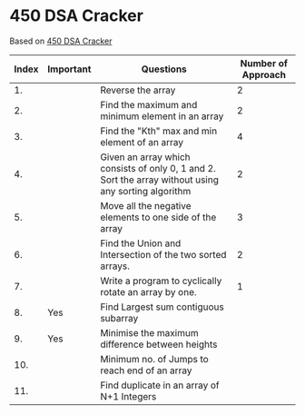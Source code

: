 # 450 DSA Cracker

Based on [450 DSA Cracker](https://drive.google.com/file/d/1HfwBpS-1k7Ly-DDu0YhpOSNxtmmcH_cS/view?usp=sharing)

| Index | Important | Questions                                                                                            | Number of Approach |
| ----- | --------- | ---------------------------------------------------------------------------------------------------- | ------------------ |
| 1.    |           | Reverse the array                                                                                    | 2                  |
| 2.    |           | Find the maximum and minimum element in an array                                                     | 2                  |
| 3.    |           | Find the "Kth" max and min element of an array                                                       | 4                  |
| 4.    |           | Given an array which consists of only 0, 1 and 2. Sort the array without using any sorting algorithm | 2                  |
| 5.    |           | Move all the negative elements to one side of the array                                              | 3                  |
| 6.    |           | Find the Union and Intersection of the two sorted arrays.                                            | 2                  |
| 7.    |           | Write a program to cyclically rotate an array by one.                                                | 1                  |
| 8.    | Yes       | Find Largest sum contiguous subarray                                                                 |                    |
| 9.    | Yes       | Minimise the maximum difference between heights                                                      |                    |
| 10.   |           | Minimum no. of Jumps to reach end of an array                                                        |                    |
| 11.   |           | Find duplicate in an array of N+1 Integers                                                           |                    |
